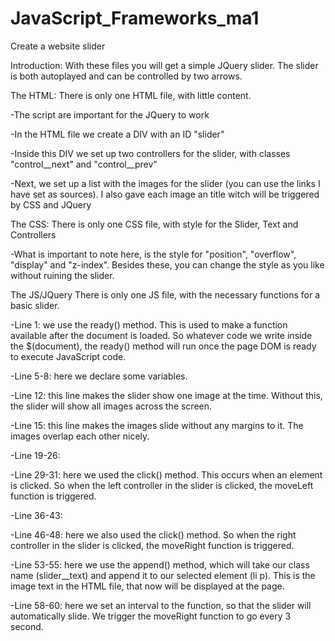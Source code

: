 # JavaScript_Frameworks_ma1
Create a website slider

Introduction:
With these files you will get a simple JQuery slider. The slider is both autoplayed and can be controlled by two arrows. 



The HTML:
There is only one HTML file, with little content.

-The script are important for the JQuery to work  

-In the HTML file we create a DIV with an ID "slider"

-Inside this DIV we set up two controllers for the slider, with classes "control__next" and "control__prev"

-Next, we set up a list with the images for the slider (you can use the links I have set as sources). I also gave each image an title witch will be triggered by CSS and JQuery




The CSS:
There is only one CSS file, with style for the Slider, Text and Controllers

-What is important to note here, is the style for "position", "overflow", "display" and "z-index". Besides these, you can change the style as you like without ruining the slider.  



The JS/JQuery
There is only one JS file, with the necessary functions for a basic slider. 

-Line 1: we use the ready() method. This is used to make a function available after the document is loaded. So whatever code we write inside the $(document), the ready() method will run once the page DOM is ready to execute JavaScript code. 

-Line 5-8: here we declare some variables.

-Line 12: this line makes the slider show one image at the time. Without this, the slider will show all images across the screen.  

-Line 15: this line makes the images slide without any margins to it. The images overlap each other nicely.

-Line 19-26:

-Line 29-31: here we used the click() method. This occurs when an element is clicked. So when the left controller in the slider is clicked, the moveLeft function is triggered. 

-Line 36-43:  

-Line 46-48: here we also used the click() method. So when the right controller in the slider is clicked, the moveRight function is triggered.

-Line 53-55: here we use the append() method, which will take our class name (slider__text) and append it to our selected element (li p). This is the image text in the HTML file, that now will be displayed at the page. 

-Line 58-60: here we set an interval to the function, so that the slider will automatically slide. We trigger the moveRight function to go every 3 second.
